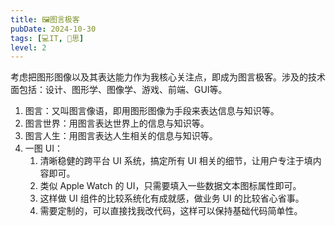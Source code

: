 ```yaml
---
title: 🖼️图言极客
pubDate: 2024-10-30
tags: [💻IT, 🤔思]
level: 2
---
```


考虑把图形图像以及其表达能力作为我核心关注点，即成为图言极客。涉及的技术面包括：设计、图形学、图像学、游戏、前端、GUI等。

1. 图言：又叫图言像语，即用图形图像为手段来表达信息与知识等。
2. 图言世界：用图言表达世界上的信息与知识等。
3. 图言人生：用图言表达人生相关的信息与知识等。
4. 一图 UI：
    1. 清晰稳健的跨平台 UI 系统，搞定所有 UI 相关的细节，让用户专注于填内容即可。
    2. 类似 Apple Watch 的 UI，只需要填入一些数据文本图标属性即可。
    3. 这样做 UI 组件的比较系统化有成就感，做业务 UI 的比较省心省事。
    4. 需要定制的，可以直接找我改代码，这样可以保持基础代码简单性。
